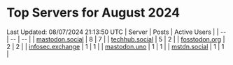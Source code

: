 # Top Servers for August 2024
Last Updated: 08/07/2024 21:13:50 UTC
| Server | Posts | Active Users |
| -- | -- | -- |
| [mastodon.social](https://mastodon.social/tags/PowerShell) | 8 | 7 |
| [techhub.social](https://techhub.social/tags/PowerShell) | 5 | 2 |
| [fosstodon.org](https://fosstodon.org/tags/PowerShell) | 2 | 2 |
| [infosec.exchange](https://infosec.exchange/tags/PowerShell) | 1 | 1 |
| [mastodon.uno](https://mastodon.uno/tags/PowerShell) | 1 | 1 |
| [mstdn.social](https://mstdn.social/tags/PowerShell) | 1 | 1 |
